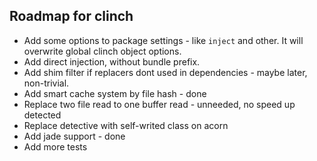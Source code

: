 ## Roadmap for clinch

  - Add some options to package settings - like `inject` and other. It will overwrite global clinch object options.
  - Add direct injection, without bundle prefix.
  - Add shim filter if replacers dont used in dependencies - maybe later, non-trivial.
  - Add smart cache system by file hash - done
  - Replace two file read to one buffer read - unneeded, no speed up detected
  - Replace detective with self-writed class on acorn
  - Add jade support - done
  - Add more tests